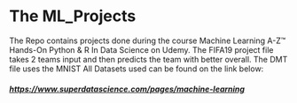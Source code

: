 # The ML_Projects
The Repo contains projects done during the course Machine Learning A-Z™ Hands-On Python & R In Data Science on Udemy. 
The FIFA19 project file takes 2 teams input and then predicts the team with better overall. The DMT file uses the MNIST
All Datasets used can be found on the link below:
##### https://www.superdatascience.com/pages/machine-learning
